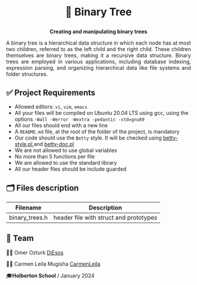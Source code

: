 
# <p align="center">🌳 Binary Tree</p>

<p align="center"><strong>Creating and manipulating binary trees</strong></p>

<p align="justify">A binary tree is a hierarchical data structure in which each node has at most two children, referred to as the left child and the right child. These children themselves are binary trees, making it a recursive data structure. Binary trees are employed in various applications, including database indexing, expression parsing, and organizing hierarchical data like file systems and folder structures.</p>

## ✅ Project Requirements
- Allowed editors: `vi`, `vim`, `emacs`
- All your files will be compiled on Ubuntu 20.04 LTS using gcc, using the options `-Wall -Werror -Wextra -pedantic -std=gnu89`
- All our files should end with a new line
- A `README.md` file, at the root of the folder of the project, is mandatory
- Our code should use the `Betty` style. It will be checked using [betty-style.pl ](https://github.com/hs-hq/Betty/blob/main/betty-style.pl)and [betty-doc.pl](https://github.com/hs-hq/Betty/blob/main/betty-doc.pl)
- We are not allowed to use global variables
- No more than 5 functions per file
- We are allowed to use the standard library
- All our header files should be include guarded

## 🗂️ Files description

| Filename | Description |
| -------- | -------- |
| binary_trees.h    | header file with struct and prototypes   |

## 👥 Team
👨‍💻 Omer Ozturk [DiEsos](https://github.com/diesos)

👩‍💻 Carmen Leila Mugisha  [CarmenLeila](https://github.com/CarmenLeila)

<p>🎓<strong>Holberton School</strong> / January 2024</p>
